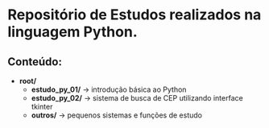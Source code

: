 # Repositório de Estudos realizados na linguagem Python.

## Conteúdo:
- **root/**
    - **estudo_py_01/** -> introdução básica ao Python
    - **estudo_py_02/** -> sistema de busca de CEP utilizando interface tkinter
    - **outros/** -> pequenos sistemas e funções de estudo
